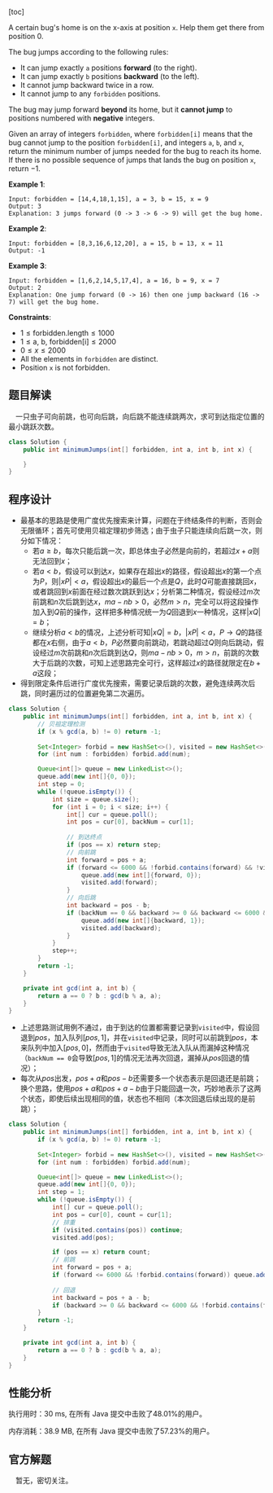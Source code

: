 [toc]

A certain bug's home is on the x-axis at position `x`. Help them get there from position $0$.

The bug jumps according to the following rules:

* It can jump exactly `a` positions **forward** (to the right).
* It can jump exactly `b` positions **backward** (to the left).
* It cannot jump backward twice in a row.
* It cannot jump to any `forbidden` positions.

The bug may jump forward **beyond** its home, but it **cannot jump** to positions numbered with **negative** integers.

Given an array of integers `forbidden`, where `forbidden[i]` means that the bug cannot jump to the position `forbidden[i]`, and integers `a`, `b`, and `x`, return the minimum number of jumps needed for the bug to reach its home. If there is no possible sequence of jumps that lands the bug on position `x`, return $-1$.

 

**Example 1**:

```
Input: forbidden = [14,4,18,1,15], a = 3, b = 15, x = 9
Output: 3
Explanation: 3 jumps forward (0 -> 3 -> 6 -> 9) will get the bug home.
```

**Example 2**:

```
Input: forbidden = [8,3,16,6,12,20], a = 15, b = 13, x = 11
Output: -1
```

**Example 3**:

```
Input: forbidden = [1,6,2,14,5,17,4], a = 16, b = 9, x = 7
Output: 2
Explanation: One jump forward (0 -> 16) then one jump backward (16 -> 7) will get the bug home.
```



**Constraints**:

* $1 \le \text{forbidden.length} \le 1000$
* $1 \le \text{a, b, forbidden[i]} \le 2000$
* $0 \le x \le 2000$
* All the elements in `forbidden` are distinct.
* Position `x` is not forbidden.



## 题目解读

&emsp;一只虫子可向前跳，也可向后跳，向后跳不能连续跳两次，求可到达指定位置的最小跳跃次数。

```java
class Solution {
    public int minimumJumps(int[] forbidden, int a, int b, int x) {

    }
}
```

## 程序设计

* 最基本的思路是使用广度优先搜索来计算，问题在于终结条件的判断，否则会无限循环；首先可使用贝祖定理初步筛选；由于虫子只能连续向后跳一次，则分如下情况：
  * 若$a \ge b$，每次只能后跳一次，即总体虫子必然是向前的，若超过$x + a$则无法回到$x$；
  * 若$a < b$，假设可以到达$x$，如果存在超出$x$的路径，假设超出$x$的第一个点为$P$，则$\lvert xP\rvert < a$，假设超出$x$的最后一个点是$Q$，此时$Q$可能直接跳回$x$，或者跳回到$x$前面在经过数次跳跃到达$x$；分析第二种情况，假设经过$m$次前跳和$n$次后跳到达$x$，$ma - nb > 0$，必然$m > n$，完全可以将这段操作加入到$Q$前的操作，这样把多种情况统一为$Q$回退到$x$一种情况，这样$\lvert xQ\rvert = b$；
  * 继续分析$a < b$的情况，上述分析可知$\lvert xQ\rvert = b$，$\lvert xP\rvert < a$，$P \to Q$的路径都在$x$右侧，由于$a < b$，$P$必然要向前跳动，若跳动超过$Q$则向后跳动，假设经过$m$次前跳和$n$次后跳到达$Q$，则$ma - nb > 0$，$m > n$，前跳的次数大于后跳的次数，可知上述思路完全可行，这样超过$x$的路径就限定在$b + a$这段；
* 得到限定条件后进行广度优先搜索，需要记录后跳的次数，避免连续两次后跳，同时遍历过的位置避免第二次遍历。

```java
class Solution {
    public int minimumJumps(int[] forbidden, int a, int b, int x) {
        // 贝祖定理检测
        if (x % gcd(a, b) != 0) return -1;
        
        Set<Integer> forbid = new HashSet<>(), visited = new HashSet<>();
        for (int num : forbidden) forbid.add(num);

        Queue<int[]> queue = new LinkedList<>();
        queue.add(new int[]{0, 0});
        int step = 0;
        while (!queue.isEmpty()) {
            int size = queue.size();
            for (int i = 0; i < size; i++) {
                int[] cur = queue.poll();
                int pos = cur[0], backNum = cur[1];
				
                // 到达终点
                if (pos == x) return step;
                // 向前跳
                int forward = pos + a;
                if (forward <= 6000 && !forbid.contains(forward) && !visited.contains(forward)) {
                    queue.add(new int[]{forward, 0});
                    visited.add(forward);
                }
                // 向后跳
                int backward = pos - b;
                if (backNum == 0 && backward >= 0 && backward <= 6000 && !forbid.contains(backward) && !visited.contains(backward)) {
                    queue.add(new int[]{backward, 1});
                    visited.add(backward);
                }
            }
            step++;
        }
        return -1;
    }

    private int gcd(int a, int b) {
        return a == 0 ? b : gcd(b % a, a);
    }
}
```

* 上述思路测试用例不通过，由于到达的位置都需要记录到`visited`中，假设回退到$pos$，加入队列$[pos,1]$，并在`visited`中记录，同时可以前跳到$pos$，本来队列中加入$[pos,0]$，然而由于`visited`导致无法入队从而漏掉这种情况（`backNum == 0`会导致$[pos,1]$的情况无法再次回退，漏掉从$pos$回退的情况）；
* 每次从$pos$出发，$pos + a$和$pos - b$还需要多一个状态表示是回退还是前跳；换个思路，使用$pos + a$和$pos + a - b$由于只能回退一次，巧妙地表示了这两个状态，即使后续出现相同的值，状态也不相同（本次回退后续出现的是前跳）；

```java
class Solution {
    public int minimumJumps(int[] forbidden, int a, int b, int x) {
        if (x % gcd(a, b) != 0) return -1;
        
        Set<Integer> forbid = new HashSet<>(), visited = new HashSet<>();
        for (int num : forbidden) forbid.add(num);

        Queue<int[]> queue = new LinkedList<>();
        queue.add(new int[]{0, 0});
        int step = 1;
        while (!queue.isEmpty()) {
            int[] cur = queue.poll();
            int pos = cur[0], count = cur[1];
            // 排重
            if (visited.contains(pos)) continue;
            visited.add(pos);

            if (pos == x) return count;
            // 前跳
            int forward = pos + a;
            if (forward <= 6000 && !forbid.contains(forward)) queue.add(new int[]{forward, count + 1});
                
            // 回退
            int backward = pos + a - b;
            if (backward >= 0 && backward <= 6000 && !forbid.contains(forward) && !forbid.contains(backward)) queue.add(new int[]{backward, count + 2});
        }
        return -1;
    }

    private int gcd(int a, int b) {
        return a == 0 ? b : gcd(b % a, a);
    }
}
```

## 性能分析

执行用时：30 ms, 在所有 Java 提交中击败了48.01%的用户。

内存消耗：38.9 MB, 在所有 Java 提交中击败了57.23%的用户。

## 官方解题

&emsp;暂无，密切关注。